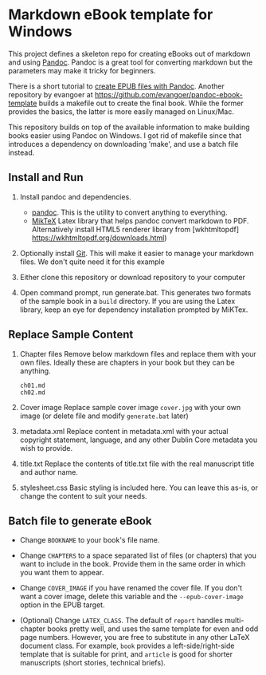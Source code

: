 Markdown eBook template for Windows
====================================

This project defines a skeleton repo for creating eBooks out of markdown and using [Pandoc](https://pandoc.org).  Pandoc is a great tool for converting markdown but the parameters may make it tricky for beginners. 

There is a short tutorial to [create EPUB files with Pandoc](http://pandoc.org/epub.html). Another repository by evangoer at https://github.com/evangoer/pandoc-ebook-template builds a makefile out to create the final book. While the former provides the basics, the latter is more easily managed on Linux/Mac.

This repository builds on top of the available information to make building books easier using Pandoc on Windows. I got rid of makefile since that introduces a dependency on downloading 'make', and use a batch file instead.


Install and Run
----------------

1. Install pandoc and dependencies.
   
   * [pandoc](https://github.com/jgm/pandoc/releases). This is the utility to convert anything to everything.
   * [MikTeX](https://miktex.org/download) Latex library that helps pandoc convert markdown to PDF. Alternatively install HTML5 renderer library from [wkhtmltopdf] https://wkhtmltopdf.org/downloads.html)

2. Optionally install [Git](https://git-scm.com/download/win). This will make it easier to manage your markdown files. We don't quite need it for this example
   
3. Either clone this repository or download repository to your computer
   
4. Open command prompt, run generate.bat.
   This generates two formats of the sample book in a ```build``` directory. If you are using the Latex library, keep an eye for dependency installation prompted by MiKTex.


Replace Sample Content
-----------------------

1. Chapter files
   Remove below markdown files and replace them with your own files. Ideally these are chapters in your book but they can be anything.

   ```
   ch01.md
   ch02.md
   ```

3. Cover image
   Replace sample cover image ```cover.jpg``` with your own image (or delete file and modify ```generate.bat``` later)

4. metadata.xml
   Replace content in metadata.xml with your actual copyright statement, language, and any other Dublin Core metadata you wish to provide.

5. title.txt
   Replace the contents of title.txt file with the real manuscript title and author name.

6. stylesheet.css
   Basic styling is included here. You can leave this as-is, or change the content to suit your needs.


Batch file to generate eBook
----------------------------

* Change ```BOOKNAME``` to your book's file name.

* Change ``CHAPTERS`` to a space separated list of files (or chapters) that you want to include in the book. Provide them in the same order in which you want them to appear.

* Change ```COVER_IMAGE``` if you have renamed the cover file.
  If you don't want a cover image, delete this variable and the ```--epub-cover-image``` option in the EPUB target.

* (Optional) Change ``LATEX_CLASS``. The default of ``report`` handles multi-chapter books pretty well, and uses the same template for even and odd page numbers. However, you are free to substitute in any other LaTeX document class. For example, ``book`` provides a left-side/right-side template that is  suitable for print, and ``article`` is good for shorter manuscripts (short stories, technical briefs).



